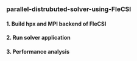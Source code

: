 ### parallel-distrubuted-solver-using-FleCSI

#### 1. Build hpx and MPI backend of FleCSI

#### 2. Run solver application

#### 3. Performance analysis
